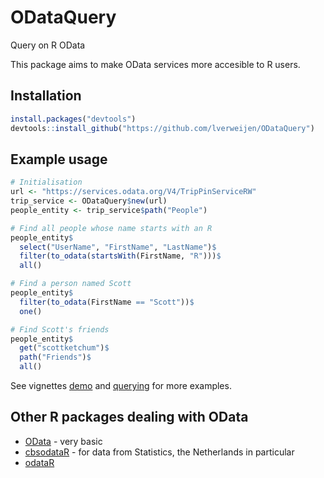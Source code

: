 # ODataQuery #
Query on R OData

This package aims to make OData services more accesible to R users.

## Installation ##

```R
install.packages("devtools")
devtools::install_github("https://github.com/lverweijen/ODataQuery")
```

## Example usage ##

```R
# Initialisation
url <- "https://services.odata.org/V4/TripPinServiceRW"
trip_service <- ODataQuery$new(url)
people_entity <- trip_service$path("People")

# Find all people whose name starts with an R
people_entity$
  select("UserName", "FirstName", "LastName")$
  filter(to_odata(startsWith(FirstName, "R")))$
  all()

# Find a person named Scott
people_entity$
  filter(to_odata(FirstName == "Scott"))$
  one()

# Find Scott's friends
people_entity$
  get("scottketchum")$
  path("Friends")$
  all()
```

See vignettes [demo](vignettes/demo.Rmd) and [querying](vignettes/querying.Rmd) for more examples.

## Other R packages dealing with OData ##

- [OData](https://cran.r-project.org/web/packages/OData/) - very basic
- [cbsodataR](https://cran.r-project.org/web/packages/cbsodataR/) - for data from Statistics, the Netherlands in particular
- [odataR](https://github.com/HanOostdijk/odataR/)

